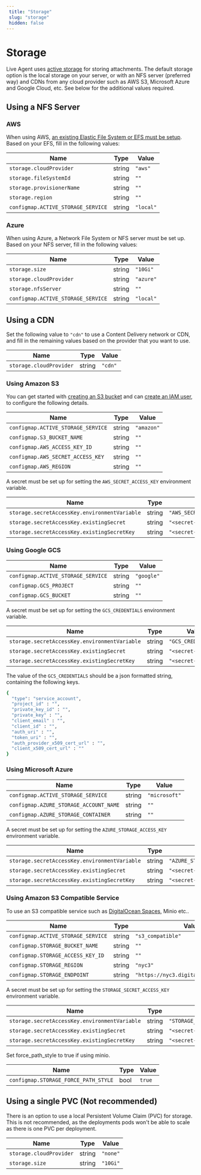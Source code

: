 ```yaml
---
 title: "Storage" 
 slug: "storage" 
 hidden: false 
---
```

# Storage

Live Agent uses [active storage](https://edgeguides.rubyonrails.org/active_storage_overview.html) for storing attachments. The default storage option is the local storage on your server, or with an NFS server (preferred way) and CDNs from any cloud provider such as AWS S3, Microsoft Azure and Google Cloud, etc. See below for the additional values required.

## Using a NFS Server

### AWS

When using AWS, [an existing Elastic File System or EFS must be setup](https://aws.amazon.com/efs/). Based on your EFS, fill in the following values:

| Name            | Type | Value | 
| --------------- | ----- | ---- | 
| `storage.cloudProvider` | string |  `"aws"` |
| `storage.fileSystemId`| string | `""` |
| `storage.provisionerName` | string | `""` |
| `storage.region` | string | `""` |
| `configmap.ACTIVE_STORAGE_SERVICE` | string | `"local"` |

### Azure

When using Azure, a Network File System or NFS server must be set up. Based on your NFS server, fill in the following values:

| Name            | Type | Value | 
| --------------- | ----- | ---- | 
| `storage.size` | string | `"10Gi"` |
| `storage.cloudProvider` | string |  `"azure"` |
| `storage.nfsServer` | string | `""` |
| `configmap.ACTIVE_STORAGE_SERVICE` | string | `"local"` |

## Using a CDN

Set the following value to `"cdn"` to use a Content Delivery network or CDN, and fill in the remaining values based on the provider that you want to use.

| Name            | Type | Value | 
| --------------- | ----- | ---- | 
| `storage.cloudProvider` | string | `"cdn"` |

[//]: <> (Commented for now as this is for thought for assets in the live chat widget attachments from Chatwoot)
[//]: <> (## Using CDN for asset delivery)
[//]: <> (If you have a high traffic website, we recommend to setup CDN for your asset delivery.)

[//]: <> (| Name            | Type | Value | )
[//]: <> (| --------------- | ----- | ---- | )
[//]: <> (| `configmap.ASSET_CDN_HOST` | string | `"<distribution>.cloudfront.net"` |)

### Using Amazon S3

You can get started with [creating an S3 bucket](https://docs.aws.amazon.com/AmazonS3/latest/gsg/CreatingABucket.html) and can [create an IAM user](https://docs.aws.amazon.com/IAM/latest/UserGuide/id_users_create.html), to configure the following details.

| Name            | Type | Value | 
| --------------- | ----- | ---- | 
| `configmap.ACTIVE_STORAGE_SERVICE` | string | `"amazon"` |
| `configmap.S3_BUCKET_NAME` | string |  `""` |
| `configmap.AWS_ACCESS_KEY_ID`| string | `""` |
| `configmap.AWS_SECRET_ACCESS_KEY` | string | `""` |
| `configmap.AWS_REGION` | string | `""` |

A secret must be set up for setting the `AWS_SECRET_ACCESS_KEY` environment variable.

| Name            | Type | Value | 
| --------------- | ----- | ---- | 
| `storage.secretAccessKey.environmentVariable` | string | `"AWS_SECRET_ACCESS_KEY"` |
| `storage.secretAccessKey.existingSecret` | string |  `"<secret-name>"` |
| `storage.secretAccessKey.existingSecretKey`| string | `"<secret-key>"` |

### Using Google GCS

| Name            | Type | Value | 
| --------------- | ----- | ---- | 
| `configmap.ACTIVE_STORAGE_SERVICE` | string | `"google"` |
| `configmap.GCS_PROJECT` | string | `""` |
| `configmap.GCS_BUCKET` | string | `""` |

A secret must be set up for setting the `GCS_CREDENTIALS` environment variable. 

| Name            | Type | Value | 
| --------------- | ----- | ---- | 
| `storage.secretAccessKey.environmentVariable` | string | `"GCS_CREDENTIALS"` |
| `storage.secretAccessKey.existingSecret` | string |  `"<secret-name>"` |
| `storage.secretAccessKey.existingSecretKey`| string | `"<secret-key>"` |

The value of the `GCS_CREDENTIALS` should be a json formatted string, containing the following keys.

```bash
{
  "type": "service_account",
  "project_id" : "",
  "private_key_id" : "",
  "private_key" : "",
  "client_email" : "",
  "client_id" : "",
  "auth_uri" : "",
  "token_uri" : "",
  "auth_provider_x509_cert_url" : "",
  "client_x509_cert_url" : ""
}
```

### Using Microsoft Azure

| Name            | Type | Value | 
| --------------- | ----- | ---- | 
| `configmap.ACTIVE_STORAGE_SERVICE` | string | `"microsoft"` |
| `configmap.AZURE_STORAGE_ACCOUNT_NAME` | string | `""` |
| `configmap.AZURE_STORAGE_CONTAINER` | string | `""` |

A secret must be set up for setting the `AZURE_STORAGE_ACCESS_KEY` environment variable. 

| Name            | Type | Value | 
| --------------- | ----- | ---- | 
| `storage.secretAccessKey.environmentVariable` | string | `"AZURE_STORAGE_ACCESS_KEY"` |
| `storage.secretAccessKey.existingSecret` | string |  `"<secret-name>"` |
| `storage.secretAccessKey.existingSecretKey`| string | `"<secret-key>"` |

### Using Amazon S3 Compatible Service

To use an S3 compatible service such as [DigitalOcean Spaces](https://www.digitalocean.com/docs/spaces/resources/s3-sdk-examples/#configure-a-client), Minio etc..

| Name            | Type | Value | 
| --------------- | ----- | ---- | 
| `configmap.ACTIVE_STORAGE_SERVICE` | string | `"s3_compatible"` |
| `configmap.STORAGE_BUCKET_NAME` | string | `""` |
| `configmap.STORAGE_ACCESS_KEY_ID` | string | `""` |
| `configmap.STORAGE_REGION` | string | `"nyc3"` |
| `configmap.STORAGE_ENDPOINT` | string | `"https://nyc3.digitaloceanspaces.com"` |

A secret must be set up for setting the `STORAGE_SECRET_ACCESS_KEY` environment variable. 

| Name            | Type | Value | 
| --------------- | ----- | ---- | 
| `storage.secretAccessKey.environmentVariable` | string | `"STORAGE_SECRET_ACCESS_KEY"` |
| `storage.secretAccessKey.existingSecret` | string |  `"<secret-name>"` |
| `storage.secretAccessKey.existingSecretKey`| string | `"<secret-key>"` |

Set force_path_style to true if using minio.

| Name            | Type | Value | 
| --------------- | ----- | ---- | 
| `configmap.STORAGE_FORCE_PATH_STYLE` | bool | `true` |

## Using a single PVC (Not recommended)

There is an option to use a local Persistent Volume Claim (PVC) for storage. This is not recommended, as the deployments pods won't be able to scale as there is one PVC per deployment.

| Name            | Type | Value | 
| --------------- | ----- | ---- | 
| `storage.cloudProvider` | string | `"none"` |
| `storage.size` | string | `"10Gi"` |